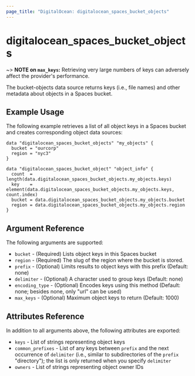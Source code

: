 ```yaml
---
page_title: "DigitalOcean: digitalocean_spaces_bucket_objects"
---
```


# digitalocean_spaces_bucket_objects

~> **NOTE on `max_keys`:** Retrieving very large numbers of keys can adversely affect the provider's performance.

The bucket-objects data source returns keys (i.e., file names) and other metadata about objects in a Spaces bucket.

## Example Usage

The following example retrieves a list of all object keys in a Spaces bucket and creates corresponding object
data sources:

```hcl
data "digitalocean_spaces_bucket_objects" "my_objects" {
  bucket = "ourcorp"
  region = "nyc3"
}

data "digitalocean_spaces_bucket_object" "object_info" {
  count  = length(data.digitalocean_spaces_bucket_objects.my_objects.keys)
  key    = element(data.digitalocean_spaces_bucket_objects.my_objects.keys, count.index)
  bucket = data.digitalocean_spaces_bucket_objects.my_objects.bucket
  region = data.digitalocean_spaces_bucket_objects.my_objects.region
}
```

## Argument Reference

The following arguments are supported:

* `bucket` - (Required) Lists object keys in this Spaces bucket
* `region` - (Required) The slug of the region where the bucket is stored.
* `prefix` - (Optional) Limits results to object keys with this prefix (Default: none)
* `delimiter` - (Optional) A character used to group keys (Default: none)
* `encoding_type` - (Optional) Encodes keys using this method (Default: none; besides none, only "url" can be used)
* `max_keys` - (Optional) Maximum object keys to return (Default: 1000)

## Attributes Reference

In addition to all arguments above, the following attributes are exported:

* `keys` - List of strings representing object keys
* `common_prefixes` - List of any keys between `prefix` and the next occurrence of `delimiter` (i.e., similar to subdirectories of the `prefix` "directory"); the list is only returned when you specify `delimiter`
* `owners` - List of strings representing object owner IDs
